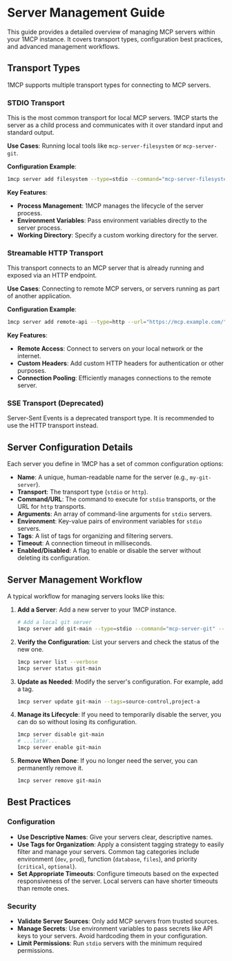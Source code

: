# Server Management Guide

This guide provides a detailed overview of managing MCP servers within your 1MCP instance. It covers transport types, configuration best practices, and advanced management workflows.

## Transport Types

1MCP supports multiple transport types for connecting to MCP servers.

### STDIO Transport

This is the most common transport for local MCP servers. 1MCP starts the server as a child process and communicates with it over standard input and standard output.

**Use Cases**: Running local tools like `mcp-server-filesystem` or `mcp-server-git`.

**Configuration Example**:

```bash
1mcp server add filesystem --type=stdio --command="mcp-server-filesystem" --args="--root ~/"
```

**Key Features**:

- **Process Management**: 1MCP manages the lifecycle of the server process.
- **Environment Variables**: Pass environment variables directly to the server process.
- **Working Directory**: Specify a custom working directory for the server.

### Streamable HTTP Transport

This transport connects to an MCP server that is already running and exposed via an HTTP endpoint.

**Use Cases**: Connecting to remote MCP servers, or servers running as part of another application.

**Configuration Example**:

```bash
1mcp server add remote-api --type=http --url="https://mcp.example.com/"
```

**Key Features**:

- **Remote Access**: Connect to servers on your local network or the internet.
- **Custom Headers**: Add custom HTTP headers for authentication or other purposes.
- **Connection Pooling**: Efficiently manages connections to the remote server.

### SSE Transport (Deprecated)

Server-Sent Events is a deprecated transport type. It is recommended to use the HTTP transport instead.

## Server Configuration Details

Each server you define in 1MCP has a set of common configuration options:

- **Name**: A unique, human-readable name for the server (e.g., `my-git-server`).
- **Transport**: The transport type (`stdio` or `http`).
- **Command/URL**: The command to execute for `stdio` transports, or the URL for `http` transports.
- **Arguments**: An array of command-line arguments for `stdio` servers.
- **Environment**: Key-value pairs of environment variables for `stdio` servers.
- **Tags**: A list of tags for organizing and filtering servers.
- **Timeout**: A connection timeout in milliseconds.
- **Enabled/Disabled**: A flag to enable or disable the server without deleting its configuration.

## Server Management Workflow

A typical workflow for managing servers looks like this:

1.  **Add a Server**: Add a new server to your 1MCP instance.
    ```bash
    # Add a local git server
    1mcp server add git-main --type=stdio --command="mcp-server-git" --args="--repository ."
    ```
2.  **Verify the Configuration**: List your servers and check the status of the new one.
    ```bash
    1mcp server list --verbose
    1mcp server status git-main
    ```
3.  **Update as Needed**: Modify the server's configuration. For example, add a tag.
    ```bash
    1mcp server update git-main --tags=source-control,project-a
    ```
4.  **Manage its Lifecycle**: If you need to temporarily disable the server, you can do so without losing its configuration.
    ```bash
    1mcp server disable git-main
    # ...later...
    1mcp server enable git-main
    ```
5.  **Remove When Done**: If you no longer need the server, you can permanently remove it.
    ```bash
    1mcp server remove git-main
    ```

## Best Practices

### Configuration

- **Use Descriptive Names**: Give your servers clear, descriptive names.
- **Use Tags for Organization**: Apply a consistent tagging strategy to easily filter and manage your servers. Common tag categories include environment (`dev`, `prod`), function (`database`, `files`), and priority (`critical`, `optional`).
- **Set Appropriate Timeouts**: Configure timeouts based on the expected responsiveness of the server. Local servers can have shorter timeouts than remote ones.

### Security

- **Validate Server Sources**: Only add MCP servers from trusted sources.
- **Manage Secrets**: Use environment variables to pass secrets like API keys to your servers. Avoid hardcoding them in your configuration.
- **Limit Permissions**: Run `stdio` servers with the minimum required permissions.
